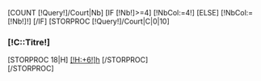 <div class="row">
    [COUNT [!Query!]/Court|Nb]
    [IF [!Nb!]>=4]
        [!NbCol:=4!]
    [ELSE]
        [!NbCol:=[!Nb!]!]
    [/IF]
    [STORPROC [!Query!]/Court|C|0|10]
    <div class="col-md-[!12:/[!NbCol!]!]">
        <h3>[!C::Titre!]</h3>
        [STORPROC 18|H]
            <a href="" class="horaire-tennis">[!H:+6!]h</a>
        [/STORPROC]
    </div>
    [/STORPROC]
</div>
<style>
    @media screen and (min-width: 768px) {
        .modal-dialog {
            width: [!NbCol:*2!]0%;
        }
    }
</style>